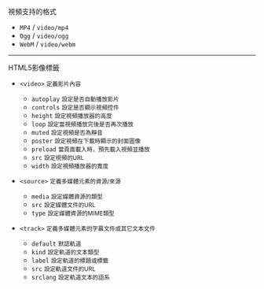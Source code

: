 視頻支持的格式

- `MP4` / `video/mp4`
- `Ogg` / `video/ogg`
- `WebM` / `video/webm`

---

HTML5影像標籤
- `<video>` <small>定義影片內容</small>
	- `autoplay` <small>設定是否自動播放影片</small>
	- `controls` <small>設定是否顯示視頻控件</small>
	- `height` <small>設定視頻播放器的高度</small>
	- `loop` <small>設定當視頻播放完後是否再次播放</small>
	- `muted` <small>設定視頻是否為靜音</small>
	- `poster` <small>設定視頻在下載時顯示的封面圖像</small>
	- `preload` <small>當頁面載入時，預先載入視頻並播放</small>
	- `src` <small>設定視頻的URL</small>
	- `width` <small>設定視頻播放器的寬度</small>

- `<source>` <small>定義多媒體元素的資源/來源</small>
	- `media` <small>設定媒體資源的類型</small>
	- `src` <small>設定媒體文件的URL</small>
	- `type` <small>設定媒體資源的MIME類型</small>

- `<track>` <small>定義多媒體元素的字幕文件或其它文本文件</small>
	- `default` <small>默認軌道</small>
	- `kind` <small>設定軌道的文本類型</small>
	- `label` <small>設定軌道的標題或標籤</small>
	- `src` <small>設定軌道文件的URL</small>
	- `srclang` <small>設定軌道文本的語系</small>